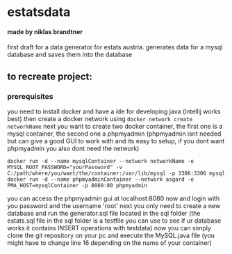 # estatsdata
#### made by niklas brandtner
first draft for a data generator for estats austria.
generates data for a mysql database and saves them into the database

## to recreate project:
### prerequisites
you need to install docker and have a ide for developing java (intellij works best)
then create a docker network using `docker network create networkName`
next you want to create two docker container,
the first one is a mysql container, the second one a phpmyadmin (phpmyadmin isnt needed but can give a good GUI to work with and its easy to setup, if you dont want phpmyadmin you also dont need the network)
```
docker run -d --name mysqlContainer --network networkName -e MYSQL_ROOT_PASSWORD="yourPassword" -v C:/path/where/you/want/the/container:/var/lib/mysql -p 3306:3306 mysql
docker run -d --name phpmyadminContainer --network asgard -e PMA_HOST=mysqlContainer -p 8080:80 phpmyadmin
```
you can access the phpmyadmin gui at localhost:8080 now and login with you password and the username 'root'
next you only need to create a new database and run the generator.sql file located in the sql folder (the estats.sql file in the sql folder is a testfile you can use to see if ur database works it contains INSERT operations with testdata)
now you can simply clone the git repository on your pc and execute the MySQL.java file (you might have to change line 16 depending on the name of your container)
